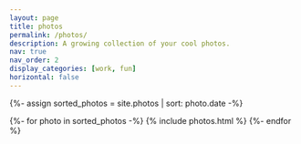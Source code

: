 ```yaml
---
layout: page
title: photos
permalink: /photos/
description: A growing collection of your cool photos.
nav: true
nav_order: 2
display_categories: [work, fun]
horizontal: false
---
```


<!-- pages/photos.md -->
<div class="projects photos">

<!-- Display photos without categories -->
  {%- assign sorted_photos = site.photos | sort: photo.date -%}
  <!-- Generate cards for each photo -->
  <div class="container">
  <div class="row row-cols-3">
    {%- for photo in sorted_photos -%}
      {% include photos.html %}
    {%- endfor %}
  </div>

</div>
